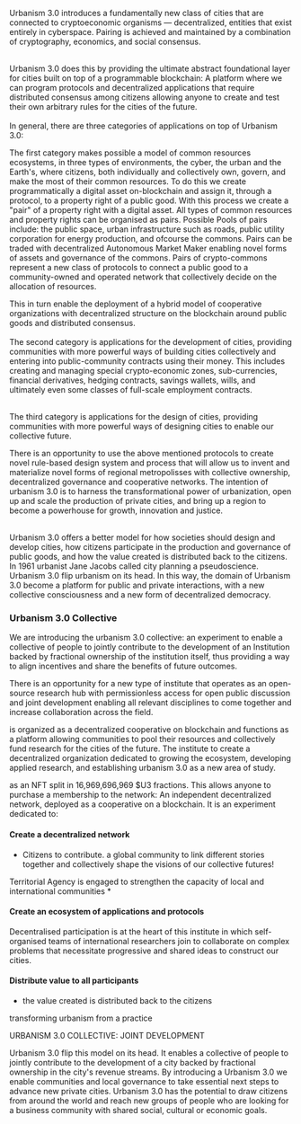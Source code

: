 Urbanism 3.0 introduces a fundamentally new class of cities that are connected to cryptoeconomic organisms — decentralized, entities that exist entirely in cyberspace. Pairing is achieved and maintained by a combination of cryptography, economics, and social consensus.<br><br>

Urbanism 3.0 does this by providing the ultimate abstract foundational layer for cities built on top of a programmable blockchain: A  platform where we can program protocols and decentralized applications that require distributed consensus among citizens allowing anyone to create and test their own arbitrary rules for the cities of the future. <br><br>
In general, there are three categories of applications on top of Urbanism 3.0:

The first category makes possible a model of common resources ecosystems, in three types of environments, the cyber, the urban and the Earth's, where citizens, both individually and collectively own, govern, and make the most of their common resources. To do this we create programmatically a digital asset on-blockchain and assign it, through a protocol, to a property right of a public good. With this process we create a "pair" of a property right with a digital asset. All types of common resources and property rights can be organised as pairs. Possible Pools of pairs include: the public space, urban infrastructure such as roads, public utility corporation for energy production, and ofcourse the commons. Pairs can be traded with decentralized Autonomous Market Maker enabling novel forms of assets and governance of the commons.
Pairs of crypto-commons represent a new class of protocols to connect a public good to a community-owned and operated network that collectively decide on the allocation of resources.

This in turn enable the deployment of a hybrid model of cooperative organizations with decentralized structure on the blockchain around public goods and distributed consensus. <br><br>
The second category is applications for the development of cities, providing communities with more powerful ways of building cities collectively and entering into public-community contracts using their money. This includes creating and managing special crypto-economic zones, sub-currencies, financial derivatives, hedging contracts, savings wallets, wills, and ultimately even some classes of full-scale employment contracts.<br><br>

The third category is applications for the design of cities, providing communities with more powerful ways of designing  cities to enable our collective future. 

There is an opportunity to use the above mentioned protocols to create novel rule-based design system and process that will allow us to invent and materialize novel forms of regional metropolisses with collective ownership, decentralized governance and cooperative networks. 
The intention of urbanism 3.0 is to harness the transformational power of urbanization, open up and scale the production of private cities, and bring up a region to become a powerhouse for growth, innovation and justice.<br><br>


Urbanism 3.0 offers a better model for how societies should design and develop cities, how citizens participate in the production and governance of public goods, and how the value created is distributed back to the citizens. In 1961 urbanist Jane Jacobs called city planning a pseudoscience. Urbanism 3.0 flip  urbanism on its head. In this way, the domain of Urbanism 3.0 become a platform for public and private interactions, with a new collective consciousness and a new form of decentralized democracy.

### Urbanism 3.0 Collective

We are introducing the urbanism 3.0 collective: an experiment to enable a collective of people to jointly contribute to the development of an Institution backed by fractional ownership of the institution itself, thus providing a way to align incentives and share the benefits of future outcomes.

There is an opportunity for a new type of institute that operates as an open-source research hub with permissionless access for open public discussion and joint development enabling all relevant disciplines to come together and increase collaboration across the field.


is organized as a decentralized cooperative on blockchain and functions as a platform allowing communities to pool their resources and collectively fund research for the cities of the future. The institute 
to create a decentralized organization dedicated to growing the ecosystem, developing applied research, and establishing urbanism 3.0 as a new area of study. 

as an NFT split in 16,969,696,969 $U3 fractions. This allows anyone to purchase a membership to the network: An independent decentralized network, deployed as a cooperative on a blockchain. It is an experiment dedicated to:
#### Create a decentralized network
* Citizens to contribute. a global community to link different stories together and collectively shape the visions of our collective futures!

Territorial Agency is engaged to strengthen the capacity of local and international communities 
*

#### Create an ecosystem of applications and protocols
Decentralised participation is at the heart of this institute in which self-organised teams of international researchers join to collaborate on complex problems that necessitate progressive and shared ideas to construct our cities.


#### Distribute value to all participants

* the value created is distributed back to the citizens


 transforming urbanism from a practice 

 


URBANISM 3.0 COLLECTIVE: JOINT DEVELOPMENT

Urbanism 3.0 flip this model on its head. It enables a collective of people to jointly contribute to the development of a city backed by fractional ownership in the city's revenue streams. By introducing a Urbanism 3.0 we enable communities and local governance to take essential next steps to advance new private cities. Urbanism 3.0 has the potential to draw citizens from around the world and reach new groups of people who are looking for a business community with shared social, cultural or economic goals.



‍
